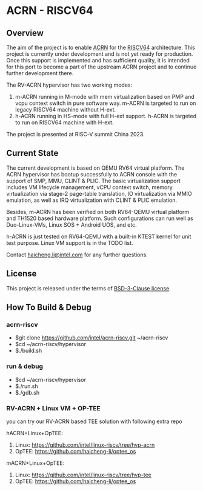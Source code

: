 # ACRN - RISCV64

## Overview
The aim of the project is to enable [ACRN][ACRN] for the [RISCV64][RISCV64] architecture. This project is currently under development and is not yet ready for production. Once this support is implemented and has sufficient quality, it is intended for this port to become a part of the upstream ACRN project and to continue further development there.

The RV-ACRN hypervisor has two working modes:
1) m-ACRN running in M-mode with mem virtualization based on PMP and vcpu context switch in pure software way. m-ACRN is targeted to run on legacy RISCV64 machine without H-ext.
2) h-ACRN running in HS-mode with full H-ext support. h-ACRN is targeted to run on RISCV64 machine with H-ext.

The project is presented at RISC-V summit China 2023.

## Current State

The current development is based on QEMU RV64 virtual platform. The ACRN hypervisor has bootup successfully to ACRN console with the support of SMP, MMU, CLINT & PLIC. The basic virtualization support includes VM lifecycle management, vCPU context switch, memory virtualization via stage-2 page-table translation, IO virtualization via MMIO emulation, as well as IRQ virtualization with CLINT & PLIC emulation.  

Besides, m-ACRN has been verified on both RV64-QEMU virtual platform and TH1520 based hardware platform. Such configurations can run well as Duo-Linux-VMs, Linux SOS + Android UOS, and etc.

h-ACRN is just tested on RV64-QEMU with a built-in KTEST kernel for unit test purpose. Linux VM support is in the TODO list.

Contact haicheng.li@intel.com for any further questions.

## License
This project is released under the terms of [BSD-3-Clause license](LICENSE).

## How To Build & Debug

### acrn-riscv
*	$git clone https://github.com/intel/acrn-riscv.git ~/acrn-riscv
*	$cd ~/acrn-riscv/hypervisor
*	$./build.sh

### run & debug
*	$cd ~/acrn-riscv/hypervisor
*	$./run.sh
*	$./gdb.sh

### RV-ACRN + Linux VM + OP-TEE ###

you can try our RV-ACRN based TEE solution with following extra repo

hACRN+Linux+OpTEE:
1.	Linux: https://github.com/intel/linux-riscv/tree/hvp-acrn
2.	OpTEE: https://github.com/haicheng-li/optee_os

mACRN+Linux+OpTEE:
1.	Linux: https://github.com/intel/linux-riscv/tree/hvp-tee
2.	OpTEE: https://github.com/haicheng-li/optee_os


[ACRN]: https://github.com/projectacrn/acrn-hypervisor
[RISCV64]: https://riscv.org/
